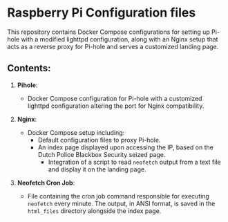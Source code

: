 # Raspberry Pi Configuration files
This repository contains Docker Compose configurations for setting up Pi-hole with a modified lighttpd configuration, along with an Nginx setup that acts as a reverse proxy for Pi-hole and serves a customized landing page.

## Contents:
1. **Pihole**:
   - Docker Compose configuration for Pi-hole with a customized lighttpd configuration altering the port for Nginx compatibility.

2. **Nginx**:
   - Docker Compose setup including:
     - Default configuration files to proxy Pi-hole.
     - An index page displayed upon accessing the IP, based on the Dutch Police Blackbox Security seized page.
       - Integration of a script to read `neofetch` output from a text file and display it on the landing page.

3. **Neofetch Cron Job**:
   - File containing the cron job command responsible for executing `neofetch` every minute. The output, in ANSI format, is saved in the `html_files` directory alongside the index page.
